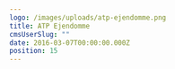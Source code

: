 ```yaml
---
logo: /images/uploads/atp-ejendomme.png
title: ATP Ejendomme
cmsUserSlug: ""
date: 2016-03-07T00:00:00.000Z
position: 15
---
```


